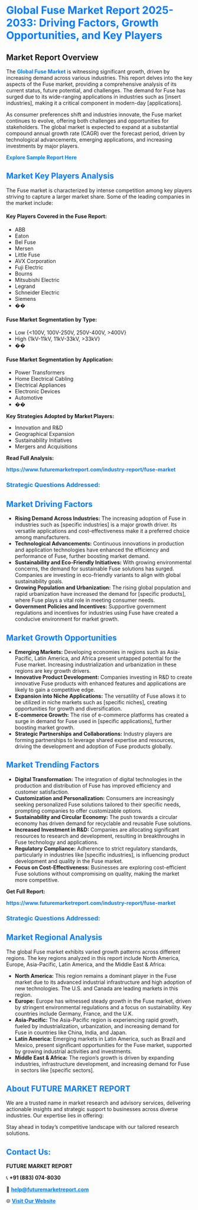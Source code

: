 <h1 style="color: #007BFF;">Global Fuse Market Report 2025-2033: Driving Factors, Growth Opportunities, and Key Players</h1>

<section id="overview">
<h2>Market Report Overview</h2>
<p>The <a href="https://www.futuremarketreport.com/industry-report/fuse-market" style="color: #007BFF; text-decoration: none;"><strong>Global Fuse Market</strong></a> is witnessing significant growth, driven by increasing demand across various industries. This report delves into the key aspects of the Fuse market, providing a comprehensive analysis of its current status, future potential, and challenges. The demand for Fuse has surged due to its wide-ranging applications in industries such as [insert industries], making it a critical component in modern-day [applications].</p>
<p>As consumer preferences shift and industries innovate, the Fuse market continues to evolve, offering both challenges and opportunities for stakeholders. The global market is expected to expand at a substantial compound annual growth rate (CAGR) over the forecast period, driven by technological advancements, emerging applications, and increasing investments by major players.</p>
</section>

<section id="overview">
<p><a href="https://www.futuremarketreport.com/request-sample/reportId=113600" style="color: #007BFF; text-decoration: none;"><strong>Explore Sample Report Here</strong></a></p>
</section>

<section id="key-players">
<h2 style="color: #007BFF;">Market Key Players Analysis</h2>
<p>The Fuse market is characterized by intense competition among key players striving to capture a larger market share. Some of the leading companies in the market include:</p>
<h4>Key Players Covered in the Fuse Report:</h4>
<ul><li>ABB</li><li>Eaton</li><li>Bel Fuse</li><li>Mersen</li><li>Little Fuse</li><li>AVX Corporation</li><li>Fuji Electric</li><li>Bourns</li><li>Mitsubishi Electric</li><li>Legrand</li><li>Schneider Electric</li><li>Siemens</li><li>��</li></ul>
<h4>Fuse Market Segmentation by Type:</h4>
<ul><li>Low {&lt;100V, 100V-250V, 250V-400V, &gt;400V}</li><li>High {1kV-11kV, 11kV-33kV, &gt;33kV}</li><li>��</li></ul>

<h4>Fuse Market Segmentation by Application:</h4>
<ul><li>Power Transformers</li><li>Home Electrical Cabling</li><li>Electrical Appliances</li><li>Electronic Devices</li><li>Automotive</li><li>��</li></ul>
<p><strong>Key Strategies Adopted by Market Players:</strong></p>
<ul>
<li>Innovation and R&D</li>
<li>Geographical Expansion</li>
<li>Sustainability Initiatives</li>
<li>Mergers and Acquisitions</li>
</ul>
</section>

<section>
<p><strong>Read Full Analysis: </strong></p><a href="https://www.futuremarketreport.com/industry-report/fuse-market" style="color: #007BFF; text-decoration: none;"><strong>https://www.futuremarketreport.com/industry-report/fuse-market</strong></a>
<h3 style="color: #007BFF;">Strategic Questions Addressed:</h3>
</section>

<section id="driving-factors">
<h2 style="color: #007BFF;">Market Driving Factors</h2>
<ul>
<li><strong>Rising Demand Across Industries:</strong> The increasing adoption of Fuse in industries such as [specific industries] is a major growth driver. Its versatile applications and cost-effectiveness make it a preferred choice among manufacturers.</li>
<li><strong>Technological Advancements:</strong> Continuous innovations in production and application technologies have enhanced the efficiency and performance of Fuse, further boosting market demand.</li>
<li><strong>Sustainability and Eco-Friendly Initiatives:</strong> With growing environmental concerns, the demand for sustainable Fuse solutions has surged. Companies are investing in eco-friendly variants to align with global sustainability goals.</li>
<li><strong>Growing Population and Urbanization:</strong> The rising global population and rapid urbanization have increased the demand for [specific products], where Fuse plays a vital role in meeting consumer needs.</li>
<li><strong>Government Policies and Incentives:</strong> Supportive government regulations and incentives for industries using Fuse have created a conducive environment for market growth.</li>
</ul>
</section>

<section id="growth-opportunities">
<h2 style="color: #007BFF;">Market Growth Opportunities</h2>
<ul>
<li><strong>Emerging Markets:</strong> Developing economies in regions such as Asia-Pacific, Latin America, and Africa present untapped potential for the Fuse market. Increasing industrialization and urbanization in these regions are key growth drivers.</li>
<li><strong>Innovative Product Development:</strong> Companies investing in R&D to create innovative Fuse products with enhanced features and applications are likely to gain a competitive edge.</li>
<li><strong>Expansion into Niche Applications:</strong> The versatility of Fuse allows it to be utilized in niche markets such as [specific niches], creating opportunities for growth and diversification.</li>
<li><strong>E-commerce Growth:</strong> The rise of e-commerce platforms has created a surge in demand for Fuse used in [specific applications], further boosting market growth.</li>
<li><strong>Strategic Partnerships and Collaborations:</strong> Industry players are forming partnerships to leverage shared expertise and resources, driving the development and adoption of Fuse products globally.</li>
</ul>
</section>

<section id="trending-factors">
<h2 style="color: #007BFF;">Market Trending Factors</h2>
<ul>
<li><strong>Digital Transformation:</strong> The integration of digital technologies in the production and distribution of Fuse has improved efficiency and customer satisfaction.</li>
<li><strong>Customization and Personalization:</strong> Consumers are increasingly seeking personalized Fuse solutions tailored to their specific needs, prompting companies to offer customizable options.</li>
<li><strong>Sustainability and Circular Economy:</strong> The push towards a circular economy has driven demand for recyclable and reusable Fuse solutions.</li>
<li><strong>Increased Investment in R&D:</strong> Companies are allocating significant resources to research and development, resulting in breakthroughs in Fuse technology and applications.</li>
<li><strong>Regulatory Compliance:</strong> Adherence to strict regulatory standards, particularly in industries like [specific industries], is influencing product development and quality in the Fuse market.</li>
<li><strong>Focus on Cost-Effectiveness:</strong> Businesses are exploring cost-efficient Fuse solutions without compromising on quality, making the market more competitive.</li>
</ul>
</section>

<section>
<p><strong>Get Full Report: </strong></p><a href="https://www.futuremarketreport.com/industry-report/fuse-market" style="color: #007BFF; text-decoration: none;"><strong>https://www.futuremarketreport.com/industry-report/fuse-market</strong></a>
<h3 style="color: #007BFF;">Strategic Questions Addressed:</h3>
</section>


<section id="regional-analysis">
<h2 style="color: #007BFF;">Market Regional Analysis</h2>
<p>The global Fuse market exhibits varied growth patterns across different regions. The key regions analyzed in this report include North America, Europe, Asia-Pacific, Latin America, and the Middle East & Africa:</p>
<ul>
<li><strong>North America:</strong> This region remains a dominant player in the Fuse market due to its advanced industrial infrastructure and high adoption of new technologies. The U.S. and Canada are leading markets in this region.</li>
<li><strong>Europe:</strong> Europe has witnessed steady growth in the Fuse market, driven by stringent environmental regulations and a focus on sustainability. Key countries include Germany, France, and the U.K.</li>
<li><strong>Asia-Pacific:</strong> The Asia-Pacific region is experiencing rapid growth, fueled by industrialization, urbanization, and increasing demand for Fuse in countries like China, India, and Japan.</li>
<li><strong>Latin America:</strong> Emerging markets in Latin America, such as Brazil and Mexico, present significant opportunities for the Fuse market, supported by growing industrial activities and investments.</li>
<li><strong>Middle East & Africa:</strong> The region’s growth is driven by expanding industries, infrastructure development, and increasing demand for Fuse in sectors like [specific sectors].</li>
</ul>
</section>

<footer>
<h2 style="color: #007BFF;">About FUTURE MARKET REPORT</h2>
<p>We are a trusted name in market research and advisory services, delivering actionable insights and strategic support to businesses across diverse industries. Our expertise lies in offering:</p>

<p>Stay ahead in today’s competitive landscape with our tailored research solutions.</p>

<h2 style="color: #007BFF;">Contact Us:</h2>
<p><strong>FUTURE MARKET REPORT</strong></p>
<p>📞 <strong>+91 (883) 074-8030</strong></p>
<p>📧 <strong><a href="mailto:help@futuremarketreport.com" style="color: #007BFF;">help@futuremarketreport.com</a></strong></p>
<p>🌐 <strong><a href="https://www.futuremarketreport.com/" style="color: #007BFF;">Visit Our Website</a></strong></p>
</footer>
